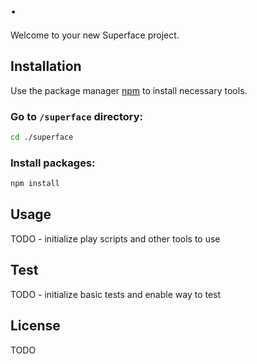 # .

Welcome to your new Superface project.

## Installation

Use the package manager [npm](https://www.npmjs.com/get-npm) to install necessary tools.

### Go to `/superface` directory:
```bash
cd ./superface
```

### Install packages:
```bash
npm install
```

## Usage
TODO - initialize play scripts and other tools to use

## Test
TODO - initialize basic tests and enable way to test

## License
TODO
